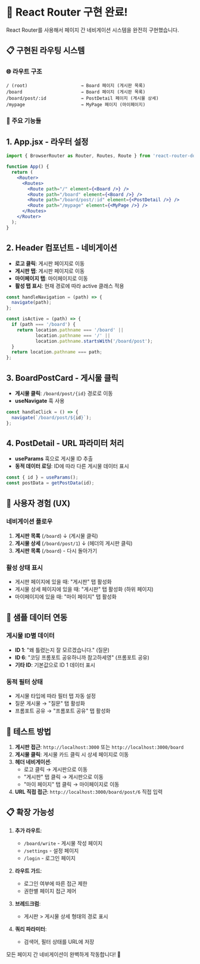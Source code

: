# 🚀 React Router 구현 완료!

React Router를 사용해서 페이지 간 네비게이션 시스템을 완전히 구현했습니다.

## 📋 **구현된 라우팅 시스템**

### 🌐 **라우트 구조**
```
/ (root)                    → Board 페이지 (게시판 목록)
/board                      → Board 페이지 (게시판 목록)  
/board/post/:id             → PostDetail 페이지 (게시물 상세)
/mypage                     → MyPage 페이지 (마이페이지)
```

### 🎯 **주요 기능들**

## 1. **App.jsx - 라우터 설정**
```jsx
import { BrowserRouter as Router, Routes, Route } from 'react-router-dom';

function App() {
  return (
    <Router>
      <Routes>
        <Route path="/" element={<Board />} />
        <Route path="/board" element={<Board />} />
        <Route path="/board/post/:id" element={<PostDetail />} />
        <Route path="/mypage" element={<MyPage />} />
      </Routes>
    </Router>
  );
}
```

## 2. **Header 컴포넌트 - 네비게이션**
- **로고 클릭**: 게시판 페이지로 이동
- **게시판 탭**: 게시판 페이지로 이동
- **마이페이지 탭**: 마이페이지로 이동
- **활성 탭 표시**: 현재 경로에 따라 active 클래스 적용

```jsx
const handleNavigation = (path) => {
  navigate(path);
};

const isActive = (path) => {
  if (path === '/board') {
    return location.pathname === '/board' || 
           location.pathname === '/' || 
           location.pathname.startsWith('/board/post');
  }
  return location.pathname === path;
};
```

## 3. **BoardPostCard - 게시물 클릭**
- **게시물 클릭**: `/board/post/{id}` 경로로 이동
- **useNavigate** 훅 사용

```jsx
const handleClick = () => {
  navigate(`/board/post/${id}`);
};
```

## 4. **PostDetail - URL 파라미터 처리**
- **useParams** 훅으로 게시물 ID 추출
- **동적 데이터 로딩**: ID에 따라 다른 게시물 데이터 표시

```jsx
const { id } = useParams();
const postData = getPostData(id);
```

## 🎨 **사용자 경험 (UX)**

### **네비게이션 플로우**
1. **게시판 목록** (`/board`)
   ↓ (게시물 클릭)
2. **게시물 상세** (`/board/post/1`)
   ↓ (헤더의 게시판 클릭)
3. **게시판 목록** (`/board`) - 다시 돌아가기

### **활성 상태 표시**
- 게시판 페이지에 있을 때: "게시판" 탭 활성화
- 게시물 상세 페이지에 있을 때: "게시판" 탭 활성화 (하위 페이지)
- 마이페이지에 있을 때: "마이 페이지" 탭 활성화

## 🔧 **샘플 데이터 연동**

### **게시물 ID별 데이터**
- **ID 1**: "왜 틀렸는지 잘 모르겠습니다." (질문)
- **ID 6**: "코딩 프롬포트 공유하니까 참고하세영" (프롬포트 공유)
- **기타 ID**: 기본값으로 ID 1 데이터 표시

### **동적 필터 상태**
- 게시물 타입에 따라 필터 탭 자동 설정
- 질문 게시물 → "질문" 탭 활성화
- 프롬포트 공유 → "프롬포트 공유" 탭 활성화

## 🚀 **테스트 방법**

1. **게시판 접근**: `http://localhost:3000` 또는 `http://localhost:3000/board`
2. **게시물 클릭**: 게시물 카드 클릭 시 상세 페이지로 이동
3. **헤더 네비게이션**: 
   - 로고 클릭 → 게시판으로 이동
   - "게시판" 탭 클릭 → 게시판으로 이동
   - "마이 페이지" 탭 클릭 → 마이페이지로 이동
4. **URL 직접 접근**: `http://localhost:3000/board/post/6` 직접 입력

## 📋 **확장 가능성**

1. **추가 라우트**:
   - `/board/write` - 게시물 작성 페이지
   - `/settings` - 설정 페이지
   - `/login` - 로그인 페이지

2. **라우트 가드**:
   - 로그인 여부에 따른 접근 제한
   - 권한별 페이지 접근 제어

3. **브레드크럼**:
   - 게시판 > 게시물 상세 형태의 경로 표시

4. **쿼리 파라미터**:
   - 검색어, 필터 상태를 URL에 저장

모든 페이지 간 네비게이션이 완벽하게 작동합니다! 🎉